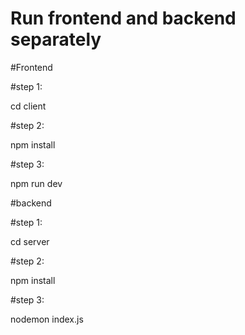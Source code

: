 # Run frontend and backend separately

#Frontend

#step 1: 

   cd client

#step 2: 

   npm install

#step 3: 

   npm run dev  



#backend

#step 1: 

   cd server

#step 2: 

   npm install

#step 3: 

   nodemon index.js 
